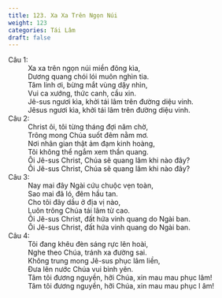 ```yaml
---
title: 123. Xa Xa Trên Ngọn Núi
weight: 123
categories: Tái Lâm
draft: false
---
```

<dl><dt>Câu 1:</dt><dd data-verse="1">Xa xa trên ngọn núi miền đông kìa, <br/>Dương quang chói lói muôn nghìn tia. <br/>Tâm linh ơi, bừng mắt vùng dậy nhìn, <br/>Vui ca xướng, thức canh, cầu xin. <br/>Jê-sus ngươi kìa, khởi tái lâm trên đường diệu vinh. <br/>Jêsus ngươi kìa, khởi tái lâm trên đường diệu vinh. </dd><dt>Câu 2:</dt><dd data-verse="2">Christ ôi, tôi từng tháng đợi năm chờ, <br/>Trông mong Chúa suốt đêm nằm mơ. <br/>Nơi nhân gian thật ảm đạm kinh hoàng, <br/>Tôi không thể ngắm xem thần quang. <br/>Ôi Jê-sus Christ, Chúa sẽ quang lâm khi nào đây? <br/>Ôi Jê-sus Christ, Chúa sẽ quang lâm khi nào đây? </dd><dt>Câu 3:</dt><dd data-verse="3">Nay mai đây Ngài cứu chuộc vẹn toàn, <br/>Sao mai đã ló, đêm hầu tan. <br/>Cho tôi đây dầu ở địa vị nào, <br/>Luôn trông Chúa tái lâm từ cao. <br/>Ôi Jê-sus Christ, đất hứa vinh quang do Ngài ban. <br/>Ôi Jê-sus Christ, đất hứa vinh quang do Ngài ban. </dd><dt>Câu 4:</dt><dd data-verse="4">Tôi đang khêu đèn sáng rực lên hoài, <br/>Nghe theo Chúa, tránh xa đường sai. <br/>Không trung mong Jê-sus phục lâm liền, <br/>Đưa lên nước Chúa vui bình yên. <br/>Tâm tôi đương nguyền, hỡi Chúa, xin mau mau phục lâm! <br/>Tâm tôi đương nguyền, hỡi Chúa, xin mau mau phục l âm! </dd></dl>